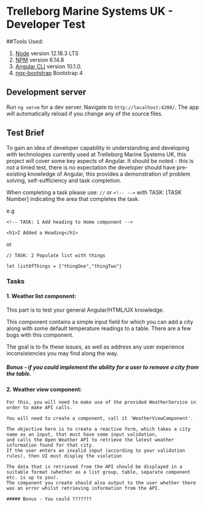 # Trelleborg Marine Systems UK - Developer Test

##Tools Used:

1. [Node](https://nodejs.org/dist/v12.18.3/node-v12.18.3-x64.msi) version 12.18.3 LTS
2. [NPM](https://www.npmjs.com/get-npm) version 6.14.8
3. [Angular CLI](https://github.com/angular/angular-cli) version 10.1.0.
4. [ngx-bootstrap](https://valor-software.com/ngx-bootstrap/#/documentation#getting-started) Bootstrap 4

## Development server

Run `ng serve` for a dev server. Navigate to `http://localhost:4200/`. The app will automatically reload if you change any of the source files.

## Test Brief

To gain an idea of developer capability in understanding and developing with technologies currently used at Trelleborg Marine Systems UK, this project will cover 
some key aspects of Angular. It should be noted - this is not a timed test, there is no expectation the developer should have pre-existing knowledge of Angular, 
this provides a demonstration of problem solving, self-sufficiency and task completion.

When completing a task please use: `//` or `<!-- -->` with TASK: [TASK Number] indicating the area that completes the task.  

e.g

`<!-- TASK: 1 Add heading to Home component -->`

`<h1>I Added a Heading</h1>`

or 

`// TASK: 2 Populate list with things`

`let listOfThings = {"thingOne","thingTwo"}`

### Tasks

#### 1. Weather list component:
   This part is to test your general Angular/HTML/UX knowledge.
    
   This component contains a simple input field for which you can add a city along with some default temperature readings to a table.
   There are a few bugs with this component. 
   
   The goal is to fix these issues, as well as address any user experience inconsistencies you may find along the way.
   ##### Bonus - if you could implement the ability for a user to remove a city from the table.
   
#### 2. Weather view component:
    For this, you will need to make use of the provided WeatherService in order to make API calls.
    
    You will need to create a component, call it 'WeatherViewComponent'.
    
    The objective here is to create a reactive form, which takes a city name as an input, that must have some input validation,
    and calls the Open Weather API to retrieve the latest weather information found for that city. 
    If the user enters an invalid input (according to your validation rules), then UI must display the violation
    
    The data that is retrieved from the API should be displayed in a suitable format (whether as a list group, table, separate component etc. is up to you).
    The component you create should also output to the user whether there was an error whilst retrieving information from the API.
    
    ##### Bonus - You could ???????
    



